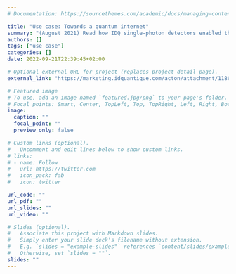```yaml
---
# Documentation: https://sourcethemes.com/academic/docs/managing-content/

title: "Use case: Towards a quantum internet"
summary: "(August 2021) Read how IDQ single-photon detectors enabled the successful entanglement of remote quantum memories, work of paramount importance in a future-proof quantum internet."
authors: []
tags: ["use case"]
categories: []
date: 2022-09-21T22:39:45+02:00

# Optional external URL for project (replaces project detail page).
external_link: "https://marketing.idquantique.com/acton/attachment/11868/f-c9636dfa-e874-4578-9377-436aea147f04/1/-/-/-/-/Quantum%20Optics%20Use%20Case%20-%20Towards%20a%20Quantum%20Internet%20ICFO%20AUG%202021.pdf"

# Featured image
# To use, add an image named `featured.jpg/png` to your page's folder.
# Focal points: Smart, Center, TopLeft, Top, TopRight, Left, Right, BottomLeft, Bottom, BottomRight.
image:
  caption: ""
  focal_point: ""
  preview_only: false

# Custom links (optional).
#   Uncomment and edit lines below to show custom links.
# links:
# - name: Follow
#   url: https://twitter.com
#   icon_pack: fab
#   icon: twitter

url_code: ""
url_pdf: ""
url_slides: ""
url_video: ""

# Slides (optional).
#   Associate this project with Markdown slides.
#   Simply enter your slide deck's filename without extension.
#   E.g. `slides = "example-slides"` references `content/slides/example-slides.md`.
#   Otherwise, set `slides = ""`.
slides: ""
---
```

